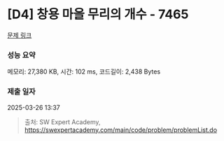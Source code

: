# [D4] 창용 마을 무리의 개수 - 7465 

[문제 링크](https://swexpertacademy.com/main/code/problem/problemDetail.do?contestProbId=AWngfZVa9XwDFAQU) 

### 성능 요약

메모리: 27,380 KB, 시간: 102 ms, 코드길이: 2,438 Bytes

### 제출 일자

2025-03-26 13:37



> 출처: SW Expert Academy, https://swexpertacademy.com/main/code/problem/problemList.do